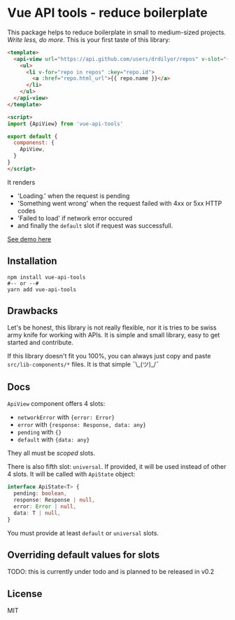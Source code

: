 # Vue API tools - reduce boilerplate

This package helps to reduce boilerplate in small to medium-sized projects.
*Write less, do more*. This is your first taste of this library:

```html
<template>
  <api-view url="https://api.github.com/users/drdilyor/repos" v-slot="{data: repos}">
    <ul>
      <li v-for="repo in repos" :key="repo.id">
        <a :href="repo.html_url">{{ repo.name }}</a>
      </li>
    </ul>
  </api-view>
</template>

<script>
import {ApiView} from 'vue-api-tools'

export default {
  componenst: {
    ApiView,
  }
}
</script>
```

It renders
- 'Loading.' when the request is pending
- 'Something went wrong' when the request failed with 4xx or 5xx HTTP codes
- 'Failed to load' if network error occured 
- and finally the `default` slot if request was successfull.

[See demo here](https://codesandbox.io/s/still-water-ke8uv?file=/src/App.vue)

## Installation
```shell
npm install vue-api-tools
#-- or --#
yarn add vue-api-tools
```

## Drawbacks
Let's be honest, this library is not really flexible, nor it is tries
to be swiss army knife for working with APIs. It is simple and small
library, easy to get started and contribute.

If this library doesn't fit you 100%, you can always just copy and
paste `src/lib-components/*` files. It is that simple ¯\\\_(ツ)_/¯

## Docs
`ApiView` component offers 4 slots:
- `networkError` with `{error: Error}`
- `error` with `{response: Response, data: any}`
- `pending` with `{}`
- `default` with `{data: any}`

They all must be *scoped* slots.

There is also fifth slot: `universal`. If provided, it will be used
instead of other 4 slots. It will be called with `ApiState` object:
```ts
interface ApiState<T> {
  pending: boolean,
  response: Response | null,
  error: Error | null,
  data: T | null,
}
```
You must provide at least `default` or `universal` slots.

## Overriding default values for slots
TODO: this is currently under todo and is planned to be released in v0.2

## License
MIT
